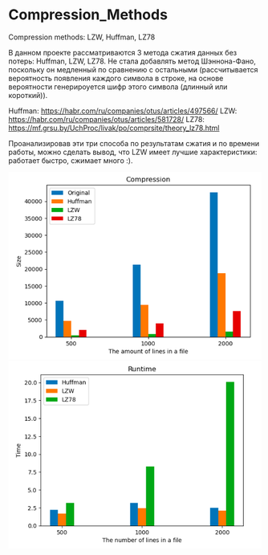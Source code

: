 # Compression_Methods
Compression methods: LZW, Huffman, LZ78

В данном проекте рассматриваются 3 метода сжатия данных без потерь: Huffman, LZW, LZ78. 
Не стала добавлять метод Шэннона-Фано, поскольку он медленный по сравнению с остальными
(рассчитывается вероятность появления каждого символа в строке,
на основе вероятности генерироуется шифр этого символа (длинный или короткий)).


Huffman: https://habr.com/ru/companies/otus/articles/497566/
LZW: https://habr.com/ru/companies/otus/articles/581728/
LZ78: https://mf.grsu.by/UchProc/livak/po/comprsite/theory_lz78.html

Проанализировав эти три способа по результатам сжатия и по времени работы, можно сделать вывод,
что LZW имеет лучшие характеристики: работает быстро, сжимает много :).

![Степень сжатия разных методов](/Compression.png)
![Время работы алгоритмов](/Runtime.png)
